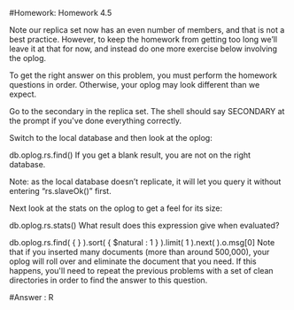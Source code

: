 #Homework: Homework 4.5

Note our replica set now has an even number of members, and that is not a best practice. However, to keep the homework from getting too long we’ll leave it at that for now, and instead do one more exercise below involving the oplog.

To get the right answer on this problem, you must perform the homework questions in order. Otherwise, your oplog may look different than we expect.

Go to the secondary in the replica set. The shell should say SECONDARY at the prompt if you've done everything correctly.

Switch to the local database and then look at the oplog:

db.oplog.rs.find()
If you get a blank result, you are not on the right database.

Note: as the local database doesn’t replicate, it will let you query it without entering “rs.slaveOk()” first.

Next look at the stats on the oplog to get a feel for its size:

db.oplog.rs.stats()
What result does this expression give when evaluated?

db.oplog.rs.find( { } ).sort( { $natural : 1 } ).limit( 1 ).next( ).o.msg[0]
Note that if you inserted many documents (more than around 500,000), your oplog will roll over and eliminate the document that you need. If this happens, you'll need to repeat the previous problems with a set of clean directories in order to find the answer to this question.

#Answer : R
